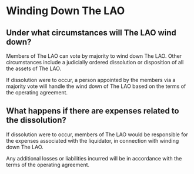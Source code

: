 # Winding Down The LAO

## Under what circumstances will The LAO wind down?

Members of The LAO can vote by majority to wind down The LAO. Other circumstances include a judicially ordered dissolution or disposition of all the assets of The LAO.

If dissolution were to occur, a person appointed by the members via a majority vote will handle the wind down of The LAO based on the terms of the operating agreement.

## What happens if there are expenses related to the dissolution?

If dissolution were to occur, members of The LAO would be responsible for the expenses associated with the liquidator, in connection with winding down The LAO.

Any additional losses or liabilities incurred will be in accordance with the terms of the operating agreement.
